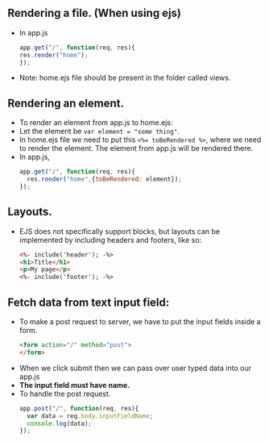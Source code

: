 ## Rendering a file. (When using ejs)

- In app.js
  ```js
  app.get("/", function(req, res){
  res.render("home"); 
  });
  ```
- Note: home.ejs file should be present in the folder called views.
  
## Rendering an element.

- To render an element from app.js to home.ejs:
- Let the element be `var element = "some thing"`.
- In home.ejs file we need to put this `<%= toBeRendered %>`, where we need to render the element. The element from app.js will be rendered there.
- In app.js,
  ```js
  app.get("/", function(req, res){
    res.render("home",{toBeRendered: element});
  });
  ```

## Layouts.

- EJS does not specifically support blocks, but layouts can be implemented by including headers and footers, like so:
  ```html
  <%- include('header'); -%>
  <h1>Title</h1>
  <p>My page</p>
  <%- include('footer'); -%>
  ```

## Fetch data from text input field:

- To make a post request to server, we have to put the input fields inside a form.
  ```html
  <form action="/" method="post">
  </form>
  ```
- When we click submit then we can pass over user typed data into our app.js
- **The input field must have name.**
- To handle the post request.
  ```js
  app.post("/", function(req, res){
    var data = req.body.inputFieldName;
    console.log(data);
  });
  ```
